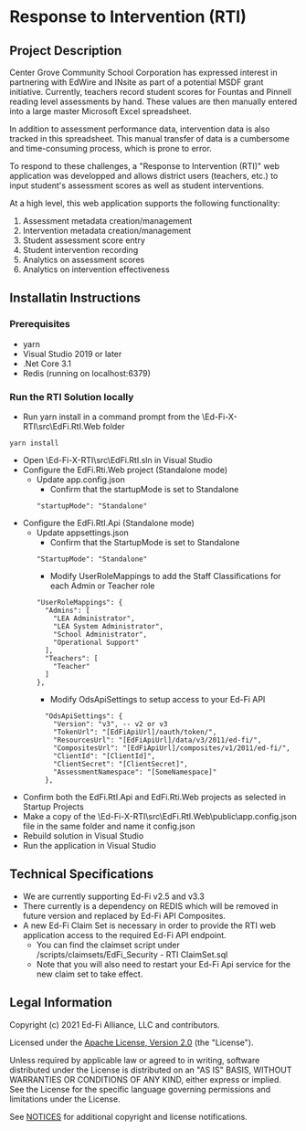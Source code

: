 # Response to Intervention (RTI)

## Project Description
Center Grove Community School Corporation has expressed interest in partnering with EdWire and INsite as part of a potential MSDF grant initiative. Currently, teachers record student scores for Fountas and Pinnell reading level assessments by hand. These values are then manually entered into a large master Microsoft Excel spreadsheet.

In addition to assessment performance data, intervention data is also tracked in this spreadsheet. This manual transfer of data is a cumbersome and time-consuming process, which is prone to error.

To respond to these challenges, a "Response to Intervention (RTI)" web application was developped and allows district users (teachers, etc.) to input student's assessment scores as well as student interventions.

At a high level, this web application supports the following functionality:
1. Assessment metadata creation/management
1. Intervention metadata creation/management
1. Student assessment score entry
1. Student intervention recording
1. Analytics on assessment scores
1. Analytics on intervention effectiveness

## Installatin Instructions
### Prerequisites
- yarn
- Visual Studio 2019 or later
- .Net Core 3.1
- Redis (running on localhost:6379)
### Run the RTI Solution locally
- Run yarn install in a command prompt from the \Ed-Fi-X-RTI\src\EdFi.RtI.Web folder
```
yarn install
```
- Open \Ed-Fi-X-RTI\src\EdFi.RtI.sln in Visual Studio
- Configure the EdFi.Rti.Web project (Standalone mode)
  - Update app.config.json 
    - Confirm that the startupMode is set to Standalone
    ```
    "startupMode": "Standalone"
    ```
- Configure the EdFi.RtI.Api (Standalone mode)
  - Update appsettings.json 
    - Confirm that the StartupMode is set to Standalone
    ```
    "StartupMode": "Standalone"
    ```     
    - Modify UserRoleMappings to add the Staff Classifications for each Admin or Teacher role
    ```
    "UserRoleMappings": {
      "Admins": [
        "LEA Administrator",
        "LEA System Administrator",
        "School Administrator",
        "Operational Support"
      ],
      "Teachers": [
        "Teacher"
      ]
    },    
    ```
    - Modify OdsApiSettings to setup access to your Ed-Fi API
    ```
      "OdsApiSettings": {
        "Version": "v3", -- v2 or v3
        "TokenUrl": "[EdFiApiUrl]/oauth/token/",
        "ResourcesUrl": "[EdFiApiUrl]/data/v3/2011/ed-fi/",
        "CompositesUrl": "[EdFiApiUrl]/composites/v1/2011/ed-fi/",
        "ClientId": "[ClientId]",
        "ClientSecret": "[ClientSecret]",
        "AssessmentNamespace": "[SomeNamespace]"
      },
    ```
- Confirm both the EdFi.RtI.Api and EdFi.Rti.Web projects as selected in Startup Projects
- Make a copy of the \Ed-Fi-X-RTI\src\EdFi.RtI.Web\public\app.config.json file in the same folder and name it config.json
- Rebuild solution in Visual Studio
- Run the application in Visual Studio

## Technical Specifications
- We are currently supporting Ed-Fi v2.5 and v3.3
- There currently is a dependency on REDIS which will be removed in future version and replaced by Ed-Fi API Composites.
- A new Ed-Fi Claim Set is necessary in order to provide the RTI web application access to the required Ed-Fi API endpoint.
  - You can find the claimset script under /scripts/claimsets/EdFi_Security - RTI ClaimSet.sql
  - Note that you will also need to restart your Ed-Fi Api service for the new claim set to take effect.

## Legal Information

Copyright (c) 2021 Ed-Fi Alliance, LLC and contributors.

Licensed under the [Apache License, Version 2.0](LICENSE) (the "License").

Unless required by applicable law or agreed to in writing, software distributed
under the License is distributed on an "AS IS" BASIS, WITHOUT WARRANTIES OR
CONDITIONS OF ANY KIND, either express or implied. See the License for the
specific language governing permissions and limitations under the License.

See [NOTICES](NOTICES.md) for additional copyright and license notifications.

